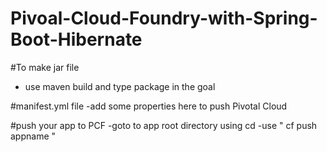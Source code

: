 # Pivoal-Cloud-Foundry-with-Spring-Boot-Hibernate

#To make jar file 
- use maven build and type package in the goal 

#manifest.yml file
-add some properties here to push Pivotal Cloud

#push your app  to PCF 
-goto to app root directory using cd 
-use " cf push appname "
